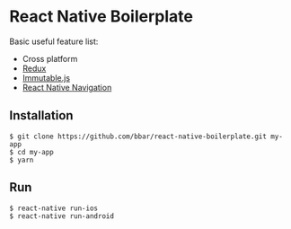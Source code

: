 # React Native Boilerplate

Basic useful feature list:

 * Cross platform
 * [Redux](http://redux.js.org/)
 * [Immutable.js](https://facebook.github.io/immutable-js/)
 * [React Native Navigation](https://github.com/wix/react-native-navigation)

## Installation

```shell
$ git clone https://github.com/bbar/react-native-boilerplate.git my-app
$ cd my-app
$ yarn
```

## Run

```shell
$ react-native run-ios
$ react-native run-android
```
